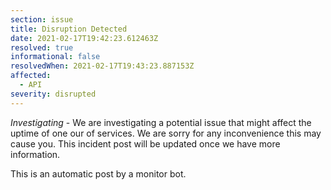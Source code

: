 ```yaml
---
section: issue
title: Disruption Detected
date: 2021-02-17T19:42:23.612463Z
resolved: true
informational: false
resolvedWhen: 2021-02-17T19:43:23.887153Z
affected:
  - API
severity: disrupted
---
```

*Investigating* - We are investigating a potential issue that might affect the uptime of one our of services. We are sorry for any inconvenience this may cause you. This incident post will be updated once we have more information.

This is an automatic post by a monitor bot.
        